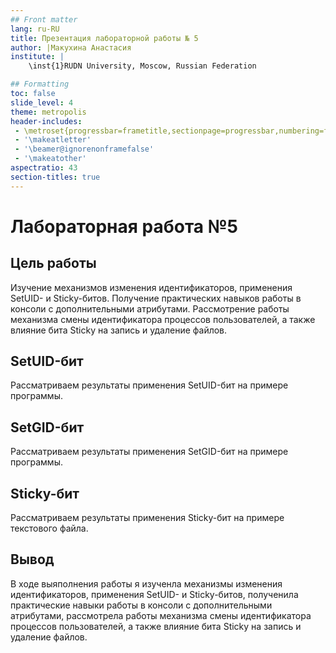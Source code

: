 ```yaml
---
## Front matter
lang: ru-RU
title: Презентация лабораторной работы № 5
author: |Макухина Анастасия
institute: |
	\inst{1}RUDN University, Moscow, Russian Federation

## Formatting
toc: false
slide_level: 4
theme: metropolis
header-includes: 
 - \metroset{progressbar=frametitle,sectionpage=progressbar,numbering=fraction}
 - '\makeatletter'
 - '\beamer@ignorenonframefalse'
 - '\makeatother'
aspectratio: 43
section-titles: true
---
```


# Лабораторная работа №5

## Цель работы

Изучение механизмов изменения идентификаторов, применения SetUID- и Sticky-битов. Получение практических навыков работы в консоли с дополнительными атрибутами. Рассмотрение работы механизма смены идентификатора процессов пользователей, а также влияние бита Sticky на запись и удаление файлов.

## SetUID-бит

Рассматриваем результаты применения SetUID-бит на примере программы.

## SetGID-бит

Рассматриваем результаты применения SetGID-бит на примере программы.

## Sticky-бит

Рассматриваем результаты применения Sticky-бит на примере текстового файла.

## Вывод

В ходе выяполнения работы я изученла механизмы изменения идентификаторов, применения SetUID- и Sticky-битов, полученила практические навыки работы в консоли с дополнительными атрибутами, рассмотрела работы механизма смены идентификатора процессов пользователей, а также влияние бита Sticky на запись и удаление файлов.